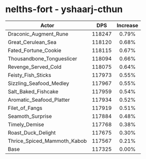 # nelths-fort - yshaarj-cthun
| Actor | DPS | Increase |
|---|:---:|:---:|
|Draconic_Augment_Rune|118247|0.79%|
|Great_Cerulean_Sea|118120|0.68%|
|Fated_Fortune_Cookie|118115|0.67%|
|Thousandbone_Tongueslicer|118094|0.66%|
|Revenge_Served_Cold|118075|0.64%|
|Feisty_Fish_Sticks|117973|0.55%|
|Sizzling_Seafood_Medley|117967|0.55%|
|Salt_Baked_Fishcake|117959|0.54%|
|Aromatic_Seafood_Platter|117934|0.52%|
|Filet_of_Fangs|117919|0.51%|
|Seamoth_Surprise|117884|0.48%|
|Timely_Demise|117768|0.38%|
|Roast_Duck_Delight|117675|0.30%|
|Thrice_Spiced_Mammoth_Kabob|117567|0.21%|
|Base|117325|0.00%|
